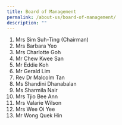 ```yaml
---
title: Board of Management
permalink: /about-us/board-of-management/
description: ""
---
```




1. Mrs Sim Suh-Ting (Chairman)
2. Mrs Barbara Yeo
3. Mrs Charlotte Goh
4. Mr Chew Kwee San
5. Mr Eddie Koh
6. Mr Gerald Lim
7. Rev Dr Malcolm Tan
8. Ms Shandini Dhanabalan
9. Ms Sharmila Nair
10. Mrs Tjio Bee Ann
11. Mrs Valarie Wilson
12. Mrs Wee Oi Yee
13. Mr Wong Quek Hin